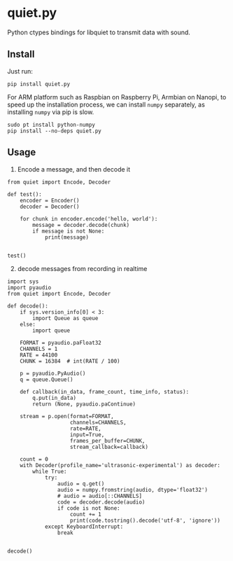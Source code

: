quiet.py
========

Python ctypes bindings for libquiet to transmit data with sound.

## Install
Just run:
```
pip install quiet.py
```

For ARM platform such as Raspbian on Raspberry Pi, Armbian on Nanopi, 
to speed up the installation process, we can install `numpy` separately,
as installing `numpy` via pip is slow.

```
sudo pt install python-numpy
pip install --no-deps quiet.py
```


## Usage
1. Encode a message, and then decode it
```
from quiet import Encode, Decoder

def test():
    encoder = Encoder()
    decoder = Decoder()

    for chunk in encoder.encode('hello, world'):
        message = decoder.decode(chunk)
        if message is not None:
            print(message)


test()
```

2. decode messages from recording in realtime

```
import sys
import pyaudio
from quiet import Encode, Decoder

def decode():
    if sys.version_info[0] < 3:
        import Queue as queue
    else:
        import queue

    FORMAT = pyaudio.paFloat32
    CHANNELS = 1
    RATE = 44100
    CHUNK = 16384  # int(RATE / 100)

    p = pyaudio.PyAudio()
    q = queue.Queue()

    def callback(in_data, frame_count, time_info, status):
        q.put(in_data)
        return (None, pyaudio.paContinue)

    stream = p.open(format=FORMAT,
                    channels=CHANNELS,
                    rate=RATE,
                    input=True,
                    frames_per_buffer=CHUNK,
                    stream_callback=callback)

    count = 0
    with Decoder(profile_name='ultrasonic-experimental') as decoder:
        while True:
            try:
                audio = q.get()
                audio = numpy.fromstring(audio, dtype='float32')
                # audio = audio[::CHANNELS]
                code = decoder.decode(audio)
                if code is not None:
                    count += 1
                    print(code.tostring().decode('utf-8', 'ignore'))
            except KeyboardInterrupt:
                break


decode()
```


